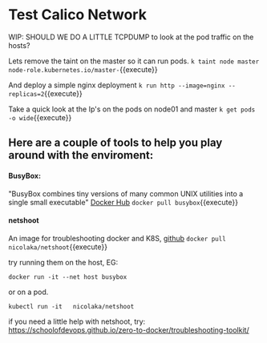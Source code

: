 # Test Calico Network

WIP: SHOULD WE DO A LITTLE TCPDUMP to look at the pod traffic on the hosts?

Lets remove the taint on the master so it can run pods.
`k taint node master node-role.kubernetes.io/master-`{{execute}}

And deploy a simple nginx deployment 
`k run http --image=nginx --replicas=2`{{execute}}

Take a quick look at the Ip's on the pods on node01 and master
`k get pods -o wide`{{execute}}

## Here are a couple of tools to help you play around with the enviroment:

#### BusyBox:
"BusyBox combines tiny versions of many common UNIX utilities into a single small executable"  [Docker Hub](https://hub.docker.com/_/busybox)
`docker pull busybox`{{execute}}

#### netshoot
An image for troubleshooting docker and K8S, [github](https://github.com/nicolaka/netshoot)
`docker pull nicolaka/netshoot`{{execute}}

try running them on the host, EG:

`docker run -it --net host busybox`

or  on a pod.

`kubectl run -it   nicolaka/netshoot`

if you need a little help with netshoot, try:
https://schoolofdevops.github.io/zero-to-docker/troubleshooting-toolkit/

   